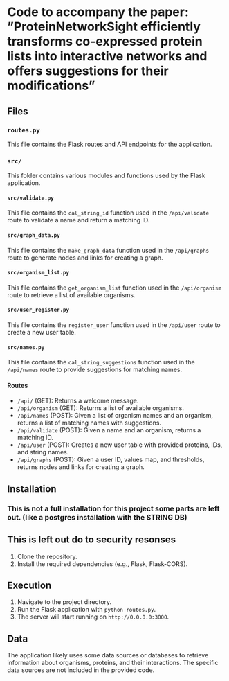 # Code to accompany the paper: ”ProteinNetworkSight efficiently transforms co-expressed protein lists into interactive networks and offers suggestions for their modifications”



## Files

### `routes.py`

This file contains the Flask routes and API endpoints for the application.

### `src/`

This folder contains various modules and functions used by the Flask application.

#### `src/validate.py`

This file contains the `cal_string_id` function used in the `/api/validate` route to validate a name and return a matching ID.

#### `src/graph_data.py`

This file contains the `make_graph_data` function used in the `/api/graphs` route to generate nodes and links for creating a graph.

#### `src/organism_list.py`

This file contains the `get_organism_list` function used in the `/api/organism` route to retrieve a list of available organisms.

#### `src/user_register.py`

This file contains the `register_user` function used in the `/api/user` route to create a new user table.

#### `src/names.py`

This file contains the `cal_string_suggestions` function used in the `/api/names` route to provide suggestions for matching names.

#### Routes

- `/api/` (GET): Returns a welcome message.
- `/api/organism` (GET): Returns a list of available organisms.
- `/api/names` (POST): Given a list of organism names and an organism, returns a list of matching names with suggestions.
- `/api/validate` (POST): Given a name and an organism, returns a matching ID.
- `/api/user` (POST): Creates a new user table with provided proteins, IDs, and string names.
- `/api/graphs` (POST): Given a user ID, values map, and thresholds, returns nodes and links for creating a graph.

## Installation
### This is not a full installation for this project some parts are left out. (like a postgres installation with the STRING DB)
## This is left out do to security resonses

1. Clone the repository.
2. Install the required dependencies (e.g., Flask, Flask-CORS).

## Execution

1. Navigate to the project directory.
2. Run the Flask application with `python routes.py`.
3. The server will start running on `http://0.0.0.0:3000`.

## Data

The application likely uses some data sources or databases to retrieve information about organisms, proteins, and their interactions. The specific data sources are not included in the provided code.
